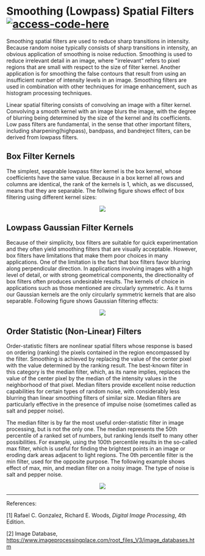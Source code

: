 # Smoothing (Lowpass) Spatial Filters [![access-code-here](https://img.shields.io/badge/Access%20Code-Here-1f425f.svg)](https://github.com/naik24/ImageProcessing/blob/master/Smoothing%20Spatial%20Filters/Smoothing_(Lowpass)_Spatial_Filters.ipynb)


Smoothing spatial filters are used to reduce sharp transitions in intensity. Because random noise typically consists of sharp transitions in intensity, an obvious application of smoothing is noise reduction. Smoothing is used to reduce irrelevant detail in an image, where "irrelevant" refers to pixel regions that are small with respect to the size of filter kernel. Another application is for smoothing the false contours that result from using an insufficient number of intensity levels in an image. Smoothing filters are used in combination with other techniques for image enhancement, such as histogram processing techniques.

Linear spatial filtering consists of convolving an image with a filter kernel. Convolving a smooth kernel with an image blurs the image, with the degree of blurring being determined by the size of the kernel and its coefficients. Low pass filters are fundamental, in the sense that other important filters, including sharpening(highpass), bandpass, and bandreject filters, can be derived from lowpass filters.

## Box Filter Kernels
The simplest, separable lowpass filter kernel is the box kernel, whose coefficients have the same value. Because in a box kernel all rows and columns are identical, the rank of the kernels is 1, which, as we discussed, means that they are separable. The follwing figure shows effect of box filtering using different kernel sizes:
<p align = "center"><img src="https://github.com/naik24/ImageProcessing/assets/69704762/5b238db4-68dd-4f1a-a999-60f0bbc7c927">
</p>

## Lowpass Gaussian Filter Kernels

Because of their simplicity, box filters are suitable for quick experimentation and they often yield smoothing filters that are visually acceptable. However, box filters have limitations that make them poor choices in many applications. One of the limitation is the fact that box filters favor blurring along perpendicular direction. In applications involving images with a high level of detail, or with strong geometrical components, the directionality of box filters often produces undesirable results. The kernels of choice in applications such as those mentioned are circularly symmetric. As it turns our Gaussian kernels are the only circularly symmetric kernels that are also separable. Following figure shows Gaussian filtering effects:
<p align = "center"><img src = "https://github.com/naik24/ImageProcessing/assets/69704762/64306c0f-d2a5-4e19-845d-9852d203ee74">
</p>

## Order Statistic (Non-Linear) Filters
Order-statistic filters are nonlinear spatial filters whose response is based on ordering (ranking) the pixels contained in the region encompassed by the filter. Smoothing is achieved by replacing the value of the center pixel with the value determined by the ranking result. The best-known filter in this category is the median filter, which, as its name implies, replaces the value of the center pixel by the median of the intensity values in the neighborhood of that pixel. Median filters provide excellent noise reduction capabilities for certain types of random noise, with considerably less blurring than linear smoothing filters of similar size. Median filters are particularly effective in the presence of impulse noise (sometimes called as salt and pepper noise).

The median filter is by far the most useful order-statistic filter in image processing, but is not the only one. The median represents the 50th percentile of a ranked set of numbers, but ranking lends itself to many other possibilities. For example, using the 100th percentile results in the so-called max filter, which is useful for finding the brightest points in an image or eroding dark areas adjacent to light regions. The 0th percentile filter is the min filter, used for the opposite purpose. The following example shows effect of max, min, and median filter on a noisy image. The type of noise is salt and pepper noise.
<p align = "center"><img src = "https://github.com/naik24/ImageProcessing/assets/69704762/7949a60a-34a1-420d-adc5-d9354861b0e8">
</p>

<hr>
References:

[1] Rafael C. Gonzalez, Richard E. Woods, *Digital Image Processing*, 4th Edition.

[2] Image Database, https://www.imageprocessingplace.com/root_files_V3/image_databases.htm

